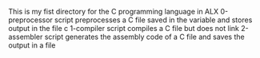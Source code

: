This is my fist directory for the C programming language in ALX
0-preprocessor script preprocesses a C file saved in the variable  and stores output in the file c
1-compiler script compiles a C file but does not link
2-assembler script generates the assembly code of a C file and saves the output in a file
